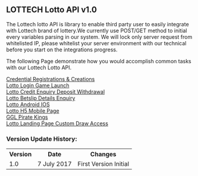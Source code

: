 ## **LOTTECH Lotto API v1.0**

The Lottech lotto API is library to enable third party user to easily integrate with Lottech brand of lottery.We currently use POST/GET method to initial every variables parsing in our system. We will lock only server request from whitelisted IP, please whitelist your server environment with our technical before you start on the integrations progress.

The following Page demonstrate how you would accomplish common tasks with our Lottech Lotto API.

[Credential Registrations & Creations](https://github.com/animatorx999/lottoAPI/wiki/1.-Credential-Registrations--&-Creations) <br>
[Lotto Login Game Launch](https://github.com/animatorx999/lottoAPI/wiki/2.-Lotto-Login---Game-Launch) <br>
[Lotto Credit Enquiry Deposit Withdrawal](https://github.com/animatorx999/lottoAPI/wiki/3.-Lotto-Credit-Enquiry---Deposit---Withdrawal) <br>
[Lotto Betslip Details Enquiry](https://github.com/animatorx999/lottoAPI/wiki/4.-Lotto-Betslip-Details-Enquiry) <br>
[Lotto Android IOS](https://github.com/animatorx999/lottoAPI/wiki/5.-Lotto-Android---IOS) <br>
[Lotto H5 Mobile Page](https://github.com/animatorx999/lottoAPI/wiki/6.-Lotto-H5---Mobile-Page) <br>
[GGL Pirate Kings](https://github.com/animatorx999/lottoAPI/wiki/7.-GGL---Pirate-Kings) <br>
[Lotto Landing Page Custom Draw Access](https://github.com/animatorx999/lottoAPI/wiki/8.-Lotto-Landing-Page---Custom-Draw-Access) <br>
### Version Update History:
<table>
<tr><th>Version</th><th>Date</th><th>Changes</th></tr>
<tr><td>1.0</td><td>7 July 2017</td><td>First Version Initial</td></tr>
</table>

